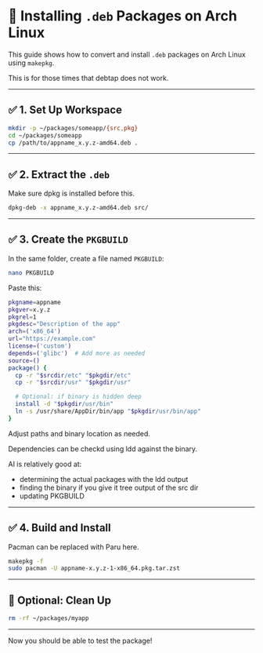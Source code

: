 # 🧾 Installing `.deb` Packages on Arch Linux

This guide shows how to convert and install `.deb` packages on Arch Linux using `makepkg`.

This is for those times that debtap does not work.

---

## ✅ 1. Set Up Workspace

```bash
mkdir -p ~/packages/someapp/{src,pkg}
cd ~/packages/someapp
cp /path/to/appname_x.y.z-amd64.deb .
```

---

## ✅ 2. Extract the `.deb`

Make sure dpkg is installed before this.

```bash
dpkg-deb -x appname_x.y.z-amd64.deb src/
```

---

## ✅ 3. Create the `PKGBUILD`

In the same folder, create a file named `PKGBUILD`:

```bash
nano PKGBUILD
```

Paste this:

```bash
pkgname=appname
pkgver=x.y.z
pkgrel=1
pkgdesc="Description of the app"
arch=('x86_64')
url="https://example.com"
license=('custom')
depends=('glibc')  # Add more as needed
source=()
package() {
  cp -r "$srcdir/etc" "$pkgdir/etc"
  cp -r "$srcdir/usr" "$pkgdir/usr"

  # Optional: if binary is hidden deep
  install -d "$pkgdir/usr/bin"
  ln -s /usr/share/AppDir/bin/app "$pkgdir/usr/bin/app"
}
```

Adjust paths and binary location as needed.

Dependencies can be checkd using ldd against the binary.

AI is relatively good at:
  - determining the actual packages with the ldd output
  - finding the binary if you give it tree output of the src dir
  - updating PKGBUILD

---

## ✅ 4. Build and Install

Pacman can be replaced with Paru here.

```bash
makepkg -f
sudo pacman -U appname-x.y.z-1-x86_64.pkg.tar.zst
```

---

## 🧼 Optional: Clean Up

```bash
rm -rf ~/packages/myapp
```

---

Now you should be able to test the package!
